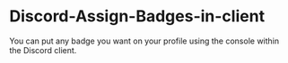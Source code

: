 # Discord-Assign-Badges-in-client
You can put any badge you want on your profile using the console within the Discord client.
